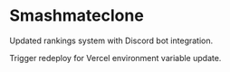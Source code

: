 # Smashmateclone

Updated rankings system with Discord bot integration.

Trigger redeploy for Vercel environment variable update.